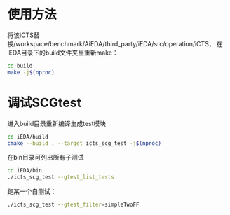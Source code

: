 # 使用方法
将该iCTS替换/workspace/benchmark/AiEDA/third_party/iEDA/src/operation/iCTS，
在iEDA目录下的build文件夹里重新make：
```bash
cd build
make -j$(nproc)
```
# 调试SCGtest
进入build目录重新编译生成test模块
```bash
cd iEDA/build
cmake --build . --target icts_scg_test -j$(nproc)
```
在bin目录可列出所有子测试
```bash
cd iEDA/bin
./icts_scg_test --gtest_list_tests
```
跑某一个自测试：
```bash
./icts_scg_test --gtest_filter=simpleTwoFF
```